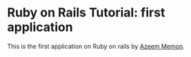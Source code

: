 # Ruby on Rails Tutorial: first application

This is the first application on Ruby on rails 
by [Azeem Memon](http://caretweb.com/).